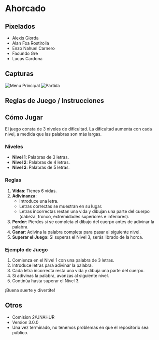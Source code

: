 # Ahorcado

## Pixelados

- Alexis Giorda
- Alan Foa Rostirolla
- Enzo Nahuel Carnero
- Facundo Gre
- Lucas Cardona

## Capturas

![Menu Principal](imagenes/menuprincipal.png)
![Partida](imagenes/partida.png)

## Reglas de Juego / Instrucciones

## Cómo Jugar

El juego consta de 3 niveles de dificultad. La dificultad aumenta con cada nivel, a medida que las palabras son más largas.

### Niveles

- **Nivel 1**: Palabras de 3 letras.
- **Nivel 2**: Palabras de 4 letras.
- **Nivel 3**: Palabras de 5 letras.

### Reglas

1. **Vidas**: Tienes 6 vidas.
2. **Adivinanza**:
    - Introduce una letra.
    - Letras correctas se muestran en su lugar.
    - Letras incorrectas restan una vida y dibujan una parte del cuerpo (cabeza, tronco, extremidades superiores e inferiores).
3. **Perder**: Pierdes si se completa el dibujo del cuerpo antes de adivinar la palabra.
4. **Ganar**: Adivina la palabra completa para pasar al siguiente nivel.
5. **Superar el Juego**: Si superas el Nivel 3, serás librado de la horca.

### Ejemplo de Juego

1. Comienza en el Nivel 1 con una palabra de 3 letras.
2. Introduce letras para adivinar la palabra.
3. Cada letra incorrecta resta una vida y dibuja una parte del cuerpo.
4. Si adivinas la palabra, avanzas al siguiente nivel.
5. Continúa hasta superar el Nivel 3.

¡Buena suerte y divertite!

## Otros

- Comision 2/UNAHUR
- Version 3.0.0
- Una vez terminado, no tenemos problemas en que el repositorio sea público.
